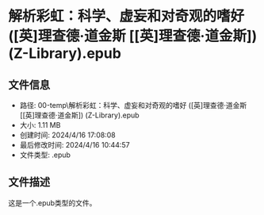 ﻿# 解析彩虹：科学、虚妄和对奇观的嗜好 ([英]理查德·道金斯 [[英]理查德·道金斯]) (Z-Library).epub

## 文件信息
- 路径: 00-temp\解析彩虹：科学、虚妄和对奇观的嗜好 ([英]理查德·道金斯 [[英]理查德·道金斯]) (Z-Library).epub
- 大小: 1.11 MB
- 创建时间: 2024/4/16 17:08:08
- 最后修改时间: 2024/4/16 10:44:57
- 文件类型: .epub

## 文件描述
这是一个.epub类型的文件。

